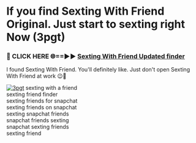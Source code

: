 # If you find Sexting With Friend Original. Just start to sexting right Now (3pgt)

<h3>🔴 CLICK HERE 🌐==►► <a href="https://tinyurl.com/2s32jyrn" rel="nofollow">Sexting With Friend Updated finder</a></h3>

I found Sexting With Friend. You'll definitely like. Just don't open Sexting With Friend at work 😉💬

[![3pgt](https://i.imgur.com/sZc9xG4.jpeg)](https://tinyurl.com/2s32jyrn)
sexting with a friend<br>
sexting friend finder<br>
sexting friends for snapchat<br>
sexting friends on snapchat<br>
sexting snapchat friends<br>
snapchat friends sexting<br>
snapchat sexting friends<br>
sexting friend